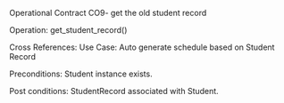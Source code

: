 Operational Contract  CO9-  get the old student record


Operation: get_student_record() 


Cross References:   Use Case:  Auto generate schedule based on Student Record


Preconditions:  Student instance exists.


Post conditions: StudentRecord associated with Student.
